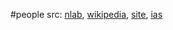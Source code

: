 #people 
src: [nlab](https://ncatlab.org/nlab/show/Robbert+Dijkgraaf), [wikipedia](https://en.wikipedia.org/wiki/Robbert_Dijkgraaf), [site](http://www.robbertdijkgraaf.com/html/EN-H.html), [ias](https://www.ias.edu/scholars/dijkgraaf)

